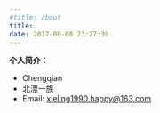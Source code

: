 ```yaml
---
#title: about
title:
date: 2017-09-08 23:27:39
---
```


**个人简介：**

- Chengqian
- 北漂一族
- Email: xieling1990.happy@163.com
